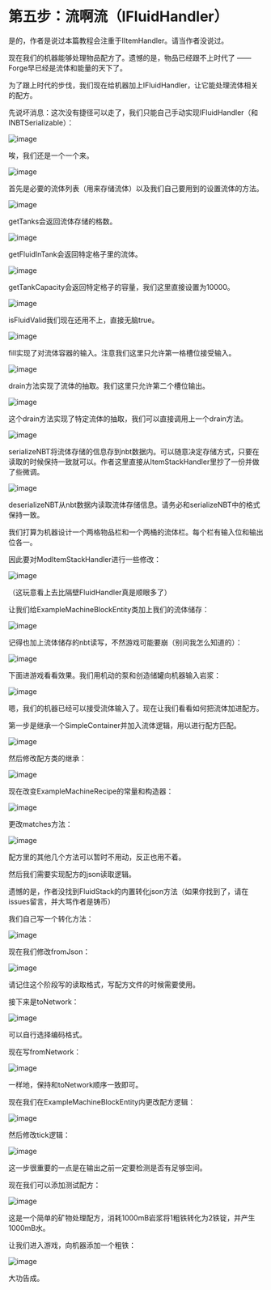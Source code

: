 
# 第五步：流啊流（IFluidHandler）

是的，作者是说过本篇教程会注重于IItemHandler。请当作者没说过。

现在我们的机器能够处理物品配方了。遗憾的是，物品已经跟不上时代了 —— Forge早已经是流体和能量的天下了。

为了跟上时代的步伐，我们现在给机器加上IFluidHandler，让它能处理流体相关的配方。

先说坏消息：这次没有捷径可以走了，我们只能自己手动实现IFluidHandler（和INBTSerializable）：

![image](https://github.com/user-attachments/assets/36bc70c0-98e0-45ce-943f-7c477e832d61)

唉，我们还是一个一个来。

![image](https://github.com/user-attachments/assets/6fed4f8f-eb1b-4257-85d7-77ef24ea140d)

首先是必要的流体列表（用来存储流体）以及我们自己要用到的设置流体的方法。

![image](https://github.com/user-attachments/assets/61ec83ac-9b03-4e08-aa49-e2446b928bcb)

getTanks会返回流体存储的格数。

![image](https://github.com/user-attachments/assets/ba66cc6b-6049-42c1-8571-e09899c2dade)

getFluidInTank会返回特定格子里的流体。

![image](https://github.com/user-attachments/assets/a2ad6cb1-6991-4e5a-9196-f0b08dfd2319)

getTankCapacity会返回特定格子的容量，我们这里直接设置为10000。

![image](https://github.com/user-attachments/assets/7fec6022-bac3-4d35-892d-208afe0d6636)

isFluidValid我们现在还用不上，直接无脑true。

![image](https://github.com/user-attachments/assets/930fcb21-3124-4c45-a697-fe2709cede0e)

fill实现了对流体容器的输入。注意我们这里只允许第一格槽位接受输入。

![image](https://github.com/user-attachments/assets/38fa601c-f4f0-4caf-aebe-79919f0b55d6)

drain方法实现了流体的抽取。我们这里只允许第二个槽位输出。

![image](https://github.com/user-attachments/assets/00e08c7b-93b9-4180-bfcb-654b6cf22a9c)

这个drain方法实现了特定流体的抽取，我们可以直接调用上一个drain方法。

![image](https://github.com/user-attachments/assets/ad79e09c-ee85-4cc1-ad52-e7ea40ca4495)

serializeNBT将流体存储的信息存到nbt数据内。可以随意决定存储方式，只要在读取的时候保持一致就可以。作者这里直接从ItemStackHandler里抄了一份并做了些微调。

![image](https://github.com/user-attachments/assets/863e1e0f-b83c-40b2-8967-876f9f3f76a5)

deserializeNBT从nbt数据内读取流体存储信息。请务必和serializeNBT中的格式保持一致。

我们打算为机器设计一个两格物品栏和一个两桶的流体栏。每个栏有输入位和输出位各一。

因此要对ModItemStackHandler进行一些修改：

![image](https://github.com/user-attachments/assets/ede5dedb-5ec3-474c-a79e-1775e94f52d6)

（这玩意看上去比隔壁FluidHandler真是顺眼多了）

让我们给ExampleMachineBlockEntity类加上我们的流体储存：

![image](https://github.com/user-attachments/assets/de7413a4-9cea-485e-90cf-fefc3d3c55d7)

记得也加上流体储存的nbt读写，不然游戏可能要崩（别问我怎么知道的）：

![image](https://github.com/user-attachments/assets/3a128fd9-6cc6-4813-8ec2-b90ede264bcd)

下面进游戏看看效果。我们用机动的泵和创造储罐向机器输入岩浆：

![image](https://github.com/user-attachments/assets/e3a2fa96-4d76-4e55-be60-b6e96b9cbe32)

嗯，我们的机器已经可以接受流体输入了。现在让我们看看如何把流体加进配方。

第一步是继承一个SimpleContainer并加入流体逻辑，用以进行配方匹配。

![image](https://github.com/user-attachments/assets/87ae3c48-7486-407d-9883-0b44e2722484)

然后修改配方类的继承：

![image](https://github.com/user-attachments/assets/c0c75ca8-0f1f-48ac-943a-e5d93620e5cf)

现在改变ExampleMachineRecipe的常量和构造器：

![image](https://github.com/user-attachments/assets/f36dda59-31f5-4332-8de3-3055c67ce25b)

更改matches方法：

![image](https://github.com/user-attachments/assets/6e3f6326-de0f-46d3-9268-963063342a70)

配方里的其他几个方法可以暂时不用动，反正也用不着。

然后我们需要实现配方的json读取逻辑。

遗憾的是，作者没找到FluidStack的内置转化json方法（如果你找到了，请在issues留言，并大骂作者是铸币）

我们自己写一个转化方法：

![image](https://github.com/user-attachments/assets/0600c889-70a5-4377-a19e-692064b076f7)

现在我们修改fromJson：

![image](https://github.com/user-attachments/assets/18692890-bbe2-45ef-a5fd-793823cc0ddc)

请记住这个阶段写的读取格式，写配方文件的时候需要使用。

接下来是toNetwork：

![image](https://github.com/user-attachments/assets/8af32813-b611-4586-9c2c-8e1ac0370d83)

可以自行选择编码格式。

现在写fromNetwork：

![image](https://github.com/user-attachments/assets/a57fd5a6-050f-41eb-bee4-05f7c428bc1e)

一样地，保持和toNetwork顺序一致即可。

现在我们在ExampleMachineBlockEntity内更改配方逻辑：

![image](https://github.com/user-attachments/assets/621592f3-ec82-40f7-ba67-bc26ce1d89ba)

然后修改tick逻辑：

![image](https://github.com/user-attachments/assets/1526a17b-826c-44f5-a75e-61ab44404159)

这一步很重要的一点是在输出之前一定要检测是否有足够空间。

现在我们可以添加测试配方：

![image](https://github.com/user-attachments/assets/32c7621a-940f-429d-9be6-0cf69d95f644)

这是一个简单的矿物处理配方，消耗1000mB岩浆将1粗铁转化为2铁锭，并产生1000mB水。

让我们进入游戏，向机器添加一个粗铁：

![image](https://github.com/user-attachments/assets/6f04c0e5-8960-46a4-96cc-46440ff7d5ba)

大功告成。
